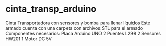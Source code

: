 # cinta_transp_arduino
Cinta Transportadora con sensores y bomba para llenar líquidos
Este armado cuenta con una carpeta con archivos STL para el armado
Componentes necesarios:
Placa Arduino UNO
2 Puentes L298
2 Sensores HW201
1 Motor DC 5V
